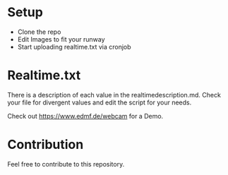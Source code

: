 # Setup
- Clone the repo
- Edit Images to fit your runway
- Start uploading realtime.txt via cronjob

# Realtime.txt
There is a description of each value in the realtimedescription.md. Check your file for divergent values and edit the script for your needs.

Check out https://www.edmf.de/webcam for a Demo.

# Contribution
Feel free to contribute to this repository. 
